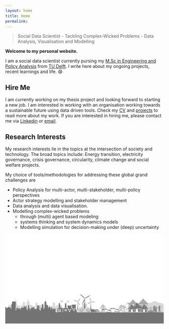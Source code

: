 ```yaml
---
layout: home
title: Home
permalink:
---
```

> Social Data Scientist - Tackling Complex-Wicked Problems - Data Analysis, Visualisation and Modelling

**Welcome to my personal website.**

I am a social data scientist currently pursing
my [M.Sc in Engineering and Policy Analysis](https://www.tudelft.nl/onderwijs/opleidingen/masters/epa/msc-engineering-and-policy-analysis)
from [TU Delft](https://www.tudelft.nl/en/). I write here about my ongoing projects, recent learnings and life. :smile:

## Hire Me
I am currently working on my thesis project and looking forward to starting a new job. I am interested in working with
an organisation working towards a sustainable future using data driven tools. Check my [CV](_pages/cv.md)
and [projects](_pages/my_projects.md) to read more about my work. If you are interested in hiring me, please contact me
via [Linkedin](https://www.linkedin.com/in/a-soni/) or [email](anmol_sonni@outlook.com).

## Research Interests
My research interests lie in the topics at the intersection of society and technology. The broad topics include: Energy
transition, electricity governance, crisis governance, circularity, climate change and social welfare projects.

My choice of tools/methodologies for addressing these global grand challenges are

* Policy Analysis for multi-actor, multi-stakeholder, multi-policy perspectives
* Actor strategy modelling and stakeholder management
* Data analysis and data visualisation.
* Modelling complex-wicked problems
    * through (multi) agent based modeling
    * systems thinking and system dynamics models
    * Modelling simulation for decision-making under (deep) uncertainty

![Image](gallery/banner.png)

